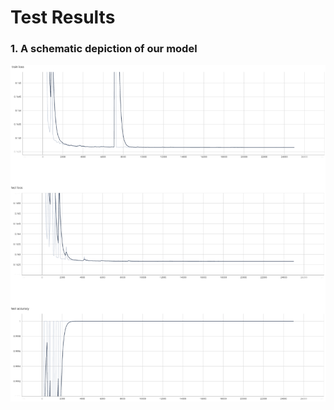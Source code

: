 # Test Results

### 1. A schematic depiction of our model

![model_overview](./imgs/result_N2_K1.png)
